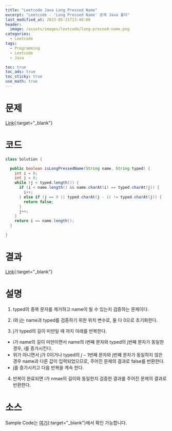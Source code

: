 ```yaml
---
title: "Leetcode Java Long Pressed Name"
excerpt: "Leetcode - 'Long Pressed Name' 문제 Java 풀이"
last_modified_at: 2023-05-21T13:40:00
header:
  image: /assets/images/leetcode/long-pressed-name.png
categories:
  - Leetcode
tags:
  - Programming
  - Leetcode
  - Java

toc: true
toc_ads: true
toc_sticky: true
use_math: true
---
```

# 문제
[Link](https://leetcode.com/problems/long-pressed-name){:target="_blank"}

# 코드
```java
class Solution {

  public boolean isLongPressedName(String name, String typed) {
    int i = 0;
    int j = 0;
    while (j < typed.length()) {
      if (i < name.length() && name.charAt(i) == typed.charAt(j)) {
        i++;
      } else if (j == 0 || typed.charAt(j - 1) != typed.charAt(j)) {
        return false;
      }
      j++;
    }
    return i == name.length();
  }

}
```

# 결과
[Link](https://leetcode.com/problems/long-pressed-name/submissions/954292072/){:target="_blank"}

# 설명
1. typed의 중복 문자를 제거하고 name이 될 수 있는지 검증하는 문제이다.

2. i와 j는 name과 typed를 검증하기 위한 위치 변수로, 둘 다 0으로 초기화한다.

3. j가 typed의 길이 미만일 때 까지 아래를 반복한다.
- i가 name의 길이 미만이면서 name의 i번째 문자와 typed의 j번째 문자가 동일한 경우, i를 증가시킨다.
- 위가 아니면서 j가 0이거나 typed의 $j - 1$번째 문자와 j번째 문자가 동일하지 않은 경우 name과 다른 값이 입력되었으므로, 주어진 문제의 결과로 false를 반환한다.
- j를 증가시키고 다음 반복을 계속 한다.

4. 반복이 완료되면 i가 nmae의 길이와 동일한지 검증한 결과를 주어진 문제의 결과로 반환한다.

# 소스
Sample Code는 [여기](https://github.com/GracefulSoul/leetcode/blob/master/src/main/java/gracefulsoul/problems/LongPressedName.java){:target="_blank"}에서 확인 가능합니다.